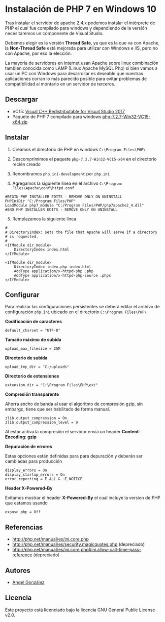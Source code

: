# Instalación de PHP 7 en Windows 10

Tras instalar el servidor de apache 2.4.x podemos instalar el intérprete de PHP el cual fue compilado para windows y dependiendo de la versión necesitaremos un componente de Visual Studio.

Debemos elegir es la versión **Thread Safe**, ya que es la que va con Apache, la **Non-Thread Safe** está mejorada para utilizar con Windows e IIS, pero no con Apache, por eso la elección.

La mayoría de servidores en internet usan Apache sobre linux combinación también conocida como LAMP (Linux Apache MySQL Php) si bien vamos a usar un PC con Windows para desarrollar es deseable que nuestras aplicaciones corran lo más parecido posible para evitar problemas de compatibilidad al montarlo en un servidor de terceros.

## Descargar

* VC15: [Visual C++ Redistributable for Visual Studio 2017](https://aka.ms/vs/15/release/VC_redist.x64.exe)
* Paquete de PHP 7 compilado para windows [php-7.2.7-Win32-VC15-x64.zip](https://windows.php.net/downloads/releases/archives/php-7.2.7-Win32-VC15-x64.zip)

## Instalar

1. Creamos el directorio de PHP en windows `C:\Program Files\PHP\`

2. Descomprimimos el paquete `php-7.2.7-Win32-VC15-x64` en el directorio recién creado

3. Renombramos `php.ini-development` por `php.ini`

4. Agregamos la siguiente linea en el archivo `C:\Program Files\Apache\conf\httpd.conf`

~~~
#BEGIN PHP INSTALLER EDITS - REMOVE ONLY ON UNINSTALL
PHPIniDir "C:/Program Files/PHP"
LoadModule php7_module "C:/Program Files/PHP/php7apache2_4.dll"
#END PHP INSTALLER EDITS - REMOVE ONLY ON UNINSTALL
~~~

5. Remplazamos la siguiente línea

~~~
#
# DirectoryIndex: sets the file that Apache will serve if a directory
# is requested.
#
<IfModule dir_module>
    DirectoryIndex index.html
</IfModule>
~~~

~~~
<IfModule dir_module>
    DirectoryIndex index.php index.html
    AddType application/x-httpd-php .php
    AddType application/x-httpd-php-source .phps
</IfModule>
~~~

## Configurar

Para realizar las configuraciones persistentes se deberá editar el archivo de configuración  `php.ini` ubicado en el directorio  `C:\Program Files\PHP\`

**Codificación de caracteres**

~~~
default_charset = "UTF-8"
~~~

**Tamaño máximo de subida**

~~~
upload_max_filesize = 25M
~~~

**Directorio de subida**

~~~
upload_tmp_dir = "C:/uploads"
~~~

**Directorio de extensiones**

~~~
extension_dir = "C:\Program Files\PHP\ext"
~~~

**Compresión transparente**

Ahorra ancho de banda al usar el algoritmo de compresión gzip, sin embargo, tiene que ser habilitado de forma manual. 

~~~
zlib.output_compression = On
zlib.output_compression_level = 9
~~~
Al estar activa la compresión el servidor envía un header **Content-Encoding: gzip**

**Depuración de errores**

Estas opciones están definidas para para depuración y deberán ser cambiadas para producción

~~~
display_errors = On
display_startup_errors = On
error_reporting = E_ALL & ~E_NOTICE
~~~

**Header X-Powered-By**

Evitamos mostrar el header **X-Powered-By** el cual incluye la version de PHP que estamos usando

~~~
expose_php = Off
~~~

## Referencias

* http://php.net/manual/es/ini.core.php
* http://php.net/manual/es/security.magicquotes.php (depreciado)
* http://php.net/manual/es/ini.core.php#ini.allow-call-time-pass-reference (depreciado)

## Autores

* [Angel González](https://github.com/mgrc45)

## Licencia

Este proyecto está licenciado bajo la licencia GNU General Public License v2.0.
